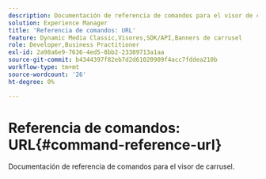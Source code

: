 ```yaml
---
description: Documentación de referencia de comandos para el visor de carrusel.
solution: Experience Manager
title: 'Referencia de comandos: URL'
feature: Dynamic Media Classic,Visores,SDK/API,Banners de carrusel
role: Developer,Business Practitioner
exl-id: 2a98a6e9-7636-4ed5-8bb2-23389713a1aa
source-git-commit: b4344397f82eb7d2d61020909f4acc7fddea210b
workflow-type: tm+mt
source-wordcount: '26'
ht-degree: 0%

---
```


# Referencia de comandos: URL{#command-reference-url}

Documentación de referencia de comandos para el visor de carrusel.
